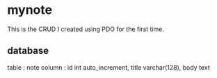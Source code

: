 # mynote
This is the CRUD I created using PDO for the first time.

## database

table : note
column : id int auto_increment,
         title varchar(128),
         body text
